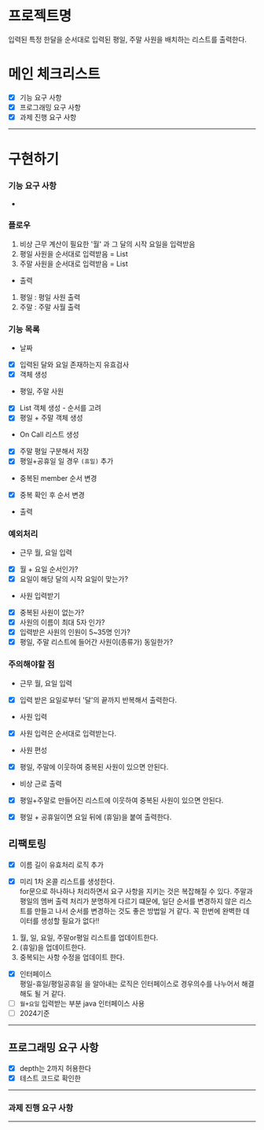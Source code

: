 # 프로젝트명

입력된 특정 한달을 순서대로 입력된 평일, 주말 사원을 배치하는 리스트를 출력한다.

# 메인 체크리스트

- [x]  기능 요구 사항
- [x]  프로그래밍 요구 사항
- [x]  과제 진행 요구 사항

---

# 구현하기

### 기능 요구 사항

-

### 플로우

1. 비상 근무 계산이 필요한 '월' 과 그 달의 시작 요일을 입력받음
2. 평일 사원을 순서대로 입력받음 = List<String>
3. 주말 사원을 순서대로 입력받음 = List<String>
- 출력
1. 평일 : 평일 사원 출력
2. 주말 : 주말 사월 출력

### 기능 목록

- 날짜
- [x] 입력된 달와 요일 존재하는지 유효검사
- [x] 객체 생성
- 평일, 주말 사원
- [x] List<String> 객체 생성 - 순서를 고려
- [x] 평일 + 주말 객체 생성
- On Call 리스트 생성
- [x] 주말 평일 구분해서 저장
- [x] 평일+공휴일 일 경우 `(휴일)` 추가
- 중복된 member 순서 변경
- [x] 중복 확인 후 순서 변경
- 출력

### 예외처리
- 근무 월, 요일 입력
- [x] 월 + 요일 순서인가?
- [x] 요일이 해당 달의 시작 요일이 맞는가?

- 사원 입력받기
- [x] 중복된 사원이 없는가?
- [x] 사원의 이름이 최대 5자 인가?
- [x] 입력받은 사원의 인원이 5~35명 인가?
- [x] 평일, 주말 리스트에 들어간 사원이(종류가) 동일한가?

### 주의해야할 점
- 근무 월, 요일 입력
- [x] 입력 받은 요일로부터 '달'의 끝까지 반복해서 출력한다. 

- 사원 입력
- [x] 사원 입력은 순서대로 입력받는다.
- 사원 편성
- [x] 평일, 주말에 이웃하여 중복된 사원이 있으면 안된다.

- 비상 근로 출력
- [x] 평일+주말로 만들어진 리스트에 이웃하여 중복된 사원이 있으면 안된다.
- [x] 평일 + 공휴일이면 요일 뒤에 (휴일)을 붙여 출력한다.


## 리팩토링
- [x] 이름 길이 유효처리 로직 추가

- [x] 미리 1차 온콜 리스트를 생성한다.<br>
for문으로 하나하나 처리하면서 요구 사항을 지키는 것은 복잡해질 수 있다. 주말과 평일의 멤버 출력 처리가 분명하게 다르기 떄문에,
일단 순서를 변경하지 않은 리스트를 만들고 나서 순서를 변경하는 것도 좋은 방법일 거 같다. 꼭 한번에 완벽한 데이터를 생성할 필요가 없다!!
1. 월, 일, 요일, 주말or평일 리스트를 업데이트한다.
2. (휴일)을 업데이트한다.
3. 중복되는 사항 수정을 업데이트 한다.

- [x] 인터페이스<br>
평일-휴일/평일공휴일 을 알아내는 로직은 인터페이스로 경우의수를 나누어서 해결해도 될 거 같다.
- [ ] `월+요일` 입력받는 부분 java 인터페이스 사용
- [ ] 2024기준

---

## 프로그래밍 요구 사항

- [x] depth는 2까지 허용한다
- [x] 테스트 코드로 확인한 

---

### 과제 진행 요구 사항

---
